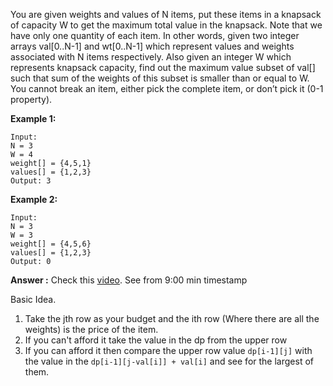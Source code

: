 You are given weights and values of N items, put these items in a knapsack of capacity W to get the maximum total value in the knapsack. Note that we have only one quantity of each item.
In other words, given two integer arrays val[0..N-1] and wt[0..N-1] which represent values and weights associated with N items respectively. Also given an integer W which represents knapsack capacity, find out the maximum value subset of val[] such that sum of the weights of this subset is smaller than or equal to W. You cannot break an item, either pick the complete item, or don’t pick it (0-1 property).

**Example 1:**
```
Input:
N = 3
W = 4
weight[] = {4,5,1}
values[] = {1,2,3}
Output: 3
```

**Example 2:**
```
Input:
N = 3
W = 3
weight[] = {4,5,6}
values[] = {1,2,3}
Output: 0
```

**Answer :**
Check this [video](https://youtu.be/xCbYmUPvc2Q). See from 9:00 min timestamp

Basic Idea.
1. Take the jth row as your budget and the ith row (Where there are all the weights) is the price of the item.
2. If you can't afford it take the value in the dp from the upper row
3. If you can afford it then compare the upper row value `dp[i-1][j]` with the value in the `dp[i-1][j-val[i]] + val[i]` and see for the largest of them.
